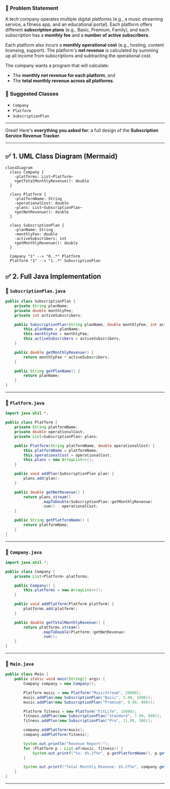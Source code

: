 ### 📘 Problem Statement

A tech company operates multiple digital platforms (e.g., a music streaming service, a fitness app, and an educational portal). Each platform offers different **subscription plans** (e.g., Basic, Premium, Family), and each subscription has a **monthly fee** and a **number of active subscribers**.

Each platform also incurs a **monthly operational cost** (e.g., hosting, content licensing, support). The platform's **net revenue** is calculated by summing up all income from subscriptions and subtracting the operational cost.

The company wants a program that will calculate:

- The **monthly net revenue for each platform**, and
- The **total monthly revenue across all platforms**.

### 🔧 Suggested Classes

- `Company`
- `Platform`
- `SubscriptionPlan`

------

Great! Here's **everything you asked for**: a full design of the **Subscription Service Revenue Tracker**.

------

## ✅ 1. UML Class Diagram (Mermaid)

```mermaid
classDiagram
  class Company {
    -platforms: List~Platform~
    +getTotalMonthlyRevenue(): double
  }

  class Platform {
    -platformName: String
    -operationalCost: double
    -plans: List~SubscriptionPlan~
    +getNetRevenue(): double
  }

  class SubscriptionPlan {
    -planName: String
    -monthlyFee: double
    -activeSubscribers: int
    +getMonthlyRevenue(): double
  }

  Company "1" --> "0..*" Platform
  Platform "1" --> "1..*" SubscriptionPlan
```

## ✅ 2. Full Java Implementation

### 🔹 `SubscriptionPlan.java`

```java
public class SubscriptionPlan {
    private String planName;
    private double monthlyFee;
    private int activeSubscribers;

    public SubscriptionPlan(String planName, double monthlyFee, int activeSubscribers) {
        this.planName = planName;
        this.monthlyFee = monthlyFee;
        this.activeSubscribers = activeSubscribers;
    }

    public double getMonthlyRevenue() {
        return monthlyFee * activeSubscribers;
    }

    public String getPlanName() {
        return planName;
    }
}
```

------

### 🔹 `Platform.java`

```java
import java.util.*;

public class Platform {
    private String platformName;
    private double operationalCost;
    private List<SubscriptionPlan> plans;

    public Platform(String platformName, double operationalCost) {
        this.platformName = platformName;
        this.operationalCost = operationalCost;
        this.plans = new ArrayList<>();
    }

    public void addPlan(SubscriptionPlan plan) {
        plans.add(plan);
    }

    public double getNetRevenue() {
        return plans.stream()
                .mapToDouble(SubscriptionPlan::getMonthlyRevenue)
                .sum() - operationalCost;
    }

    public String getPlatformName() {
        return platformName;
    }
}
```

------

### 🔹 `Company.java`

```java
import java.util.*;

public class Company {
    private List<Platform> platforms;

    public Company() {
        this.platforms = new ArrayList<>();
    }

    public void addPlatform(Platform platform) {
        platforms.add(platform);
    }

    public double getTotalMonthlyRevenue() {
        return platforms.stream()
                .mapToDouble(Platform::getNetRevenue)
                .sum();
    }
}
```

------

### 🔹 `Main.java`

```java
public class Main {
    public static void main(String[] args) {
        Company company = new Company();

        Platform music = new Platform("MusicStream", 20000);
        music.addPlan(new SubscriptionPlan("Basic", 5.99, 1000));
        music.addPlan(new SubscriptionPlan("Premium", 9.99, 800));

        Platform fitness = new Platform("FitLife", 15000);
        fitness.addPlan(new SubscriptionPlan("Standard", 7.99, 600));
        fitness.addPlan(new SubscriptionPlan("Pro", 11.99, 300));

        company.addPlatform(music);
        company.addPlatform(fitness);

        System.out.println("Revenue Report:");
        for (Platform p : List.of(music, fitness)) {
            System.out.printf("%s: $%.2f%n", p.getPlatformName(), p.getNetRevenue());
        }

        System.out.printf("Total Monthly Revenue: $%.2f%n", company.getTotalMonthlyRevenue());
    }
}
```



------

## 